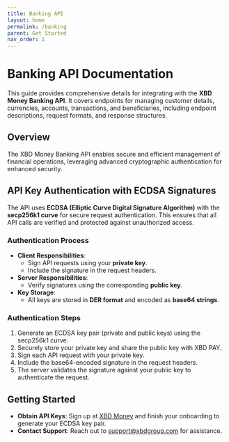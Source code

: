 ```yaml
---
title: Banking API
layout: home
permalink: /banking
parent: Get Started
nav_order: 1
---
```


# Banking API Documentation

This guide provides comprehensive details for integrating with the **XBD Money Banking API**. It covers endpoints for managing customer details, currencies, accounts, transactions, and beneficiaries, including endpoint descriptions, request formats, and response structures.

## Overview

The XBD Money Banking API enables secure and efficient management of financial operations, leveraging advanced cryptographic authentication for enhanced security.

## API Key Authentication with ECDSA Signatures

The API uses **ECDSA (Elliptic Curve Digital Signature Algorithm)** with the **secp256k1 curve** for secure request authentication. This ensures that all API calls are verified and protected against unauthorized access.

### Authentication Process

- **Client Responsibilities**:
  - Sign API requests using your **private key**.
  - Include the signature in the request headers.
- **Server Responsibilities**:
  - Verify signatures using the corresponding **public key**.
- **Key Storage**:
  - All keys are stored in **DER format** and encoded as **base64 strings**.

### Authentication Steps

1. Generate an ECDSA key pair (private and public keys) using the secp256k1 curve.
2. Securely store your private key and share the public key with XBD PAY.
3. Sign each API request with your private key.
4. Include the base64-encoded signature in the request headers.
5. The server validates the signature against your public key to authenticate the request.

## Getting Started

- **Obtain API Keys**: Sign up at [XBD Money](https://dashboard.xbd.app/) and finish your onboarding to generate your ECDSA key pair.
- **Contact Support**: Reach out to [support@xbdgroup.com](mailto:support@xbdgroup.com) for assistance.
